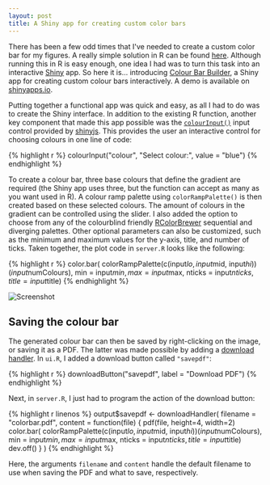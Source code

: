 ```yaml
---
layout: post
title: A Shiny app for creating custom color bars
---
```


There has been a few odd times that I've needed to create a custom color bar for my figures.
A really simple solution in R can be found [here](http://www.colbyimaging.com/wiki/statistics/color-bars). Although running this in R is easy enough,
one idea I had was to turn this task into an interactive [Shiny](http://shiny.rstudio.com/) app. So here it is... introducing
[Colour Bar Builder](https://github.com/kcha/colour_bar_builder), a Shiny app for creating custom colour bars interactively.
A demo is available on [shinyapps.io](https://kcha.shinyapps.io/colour_bar_creator).

Putting together a functional app was quick and easy, as all I had to do was to create the Shiny interface.
In addition to the existing R function, another key component that made this app possible
was the [`colourInput()`](http://deanattali.com/2015/06/28/introducing-shinyjs-colourinput/) input control provided by
[shinyjs](https://github.com/daattali/shinyjs). This provides the user an
interactive control for choosing colours in one line of code:

{% highlight r %}
colourInput("colour", "Select colour:", value = "blue")
{% endhighlight %}

To create a colour bar, three base colours that define the gradient are required (the Shiny app uses three, but the function can accept as many as you want used in R). A colour ramp palette using `colorRampPalette()` is then created based on these selected colours.
The amount of colours in the gradient can be controlled using the slider.
I also added the option to choose from any of the colourblind friendly
[RColorBrewer](https://cran.r-project.org/web/packages/RColorBrewer/index.html)
sequential and diverging palettes. Other optional parameters can also be customized, such as the minimum and maximum
values for the y-axis, title, and number of ticks. Taken together, the plot code in `server.R` looks like the following:

{% highlight r %}
color.bar(
	colorRampPalette(c(input$lo, input$mid, input$hi))(input$numColours),
	min = input$min, max=input$max,
	nticks = input$nticks,
	title = input$title)
{% endhighlight %}

![Screenshot](http://individual.utoronto.ca/hakevin/images/colour_bar_shiny_1.png)

## Saving the colour bar
The generated colour bar can then
be saved by right-clicking on the image, or saving it as a PDF. The latter was made possible by adding a [download handler](http://shiny.rstudio.com/articles/download.html). In `ui.R`, I added a download button called `"savepdf"`:

{% highlight r %}
downloadButton("savepdf", label = "Download PDF")
{% endhighlight %}

Next, in `server.R`, I just had to program the action of the download button:

{% highlight r linenos %}
output$savepdf <- downloadHandler(
	filename = "colorbar.pdf",
	content = function(file) {
	  pdf(file, height=4, width=2)
	  color.bar(
		colorRampPalette(c(input$lo, input$mid, input$hi))(input$numColours),
		min = input$min, max=input$max,
		nticks = input$nticks,
		title = input$title)
	  dev.off()
	}
)
{% endhighlight %}

Here, the arguments `filename` and `content` handle the default filename to use
when saving the PDF and what to save, respectively.
